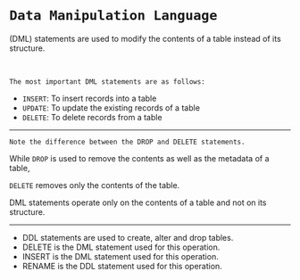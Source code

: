 # `Data Manipulation Language`

(DML) statements are used to modify the contents of a table instead of its structure.

<br>

    The most important DML statements are as follows:

- `INSERT`: To insert records into a table
- `UPDATE`: To update the existing records of a table
- `DELETE`: To delete records from a table

-----------------

    Note the difference between the DROP and DELETE statements. 

While `DROP` is used to remove the contents as well as the metadata of a table, 

`DELETE` removes only the contents of the table. 

DML statements operate only on the contents of a table and not on its structure.

-----------------

- DDL statements are used to create, alter and drop tables.
- DELETE is the DML statement used for this operation.
- INSERT is the DML statement used for this operation.
- RENAME is the DDL statement used for this operation.
